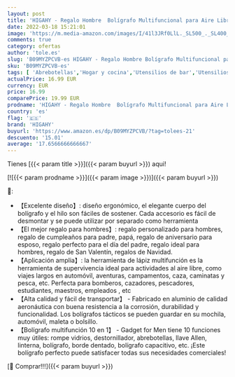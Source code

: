 ```yaml
---
layout: post
title: 'HIGAHY - Regalo Hombre  Bolígrafo Multifuncional para Aire Libre  Ideas de Regalo Originales  Gadgets Útiles  Ideas de Regalo de Cumpleaños Hombre  Día de San Valentín para Él  Regalo Día del Padre.'
date: 2022-03-18 15:21:01
image: 'https://m.media-amazon.com/images/I/41l3JRf0LlL._SL500_._SL400_.jpg'
comments: true
category: ofertas
author: 'tole.es'
slug: 'B09MYZPCVB-es HIGAHY - Regalo Hombre Bolígrafo Multifuncional para Aire...'
sku: 'B09MYZPCVB-es'
tags: [ 'Abrebotellas','Hogar y cocina','Utensilios de bar','Utensilios de cocina','bolígrafo','higahy', ]
actualPrice: 16.99 EUR
currency: EUR
price: 16.99
comparePrice: 19.99 EUR
prodname: 'HIGAHY - Regalo Hombre  Bolígrafo Multifuncional para Aire Libre  Ideas de Regalo Originales  Gadgets Útiles  Ideas de Regalo de Cumpleaños Hombre  Día de San Valentín para Él  Regalo Día del Padre.'
country: 'es'
flag: '🇪🇸'
brand: 'HIGAHY'
buyurl: 'https://www.amazon.es/dp/B09MYZPCVB/?tag=tolees-21'
descuento: '15.01'
average: '17.6566666666667'
---
```


Tienes [{{< param title >}}]({{< param buyurl >}}) aqui!

[![{{< param prodname >}}]({{< param image >}})]({{< param buyurl >}})

🔎:

- 【Excelente diseño】: diseño ergonómico, el elegante cuerpo del bolígrafo y el hilo son fáciles de sostener. Cada accesorio es fácil de desmontar y se puede utilizar por separado como herramienta
- 【El mejor regalo para hombres】: regalo personalizado para hombres, regalo de cumpleaños para padre, papá, regalo de aniversario para esposo, regalo perfecto para el día del padre, regalo ideal para hombres, regalo de San Valentín, regalos de Navidad.
- 【Aplicación amplia】: la herramienta de lápiz multifunción es la herramienta de supervivencia ideal para actividades al aire libre, como viajes largos en automóvil, aventuras, campamentos, caza, caminatas y pesca, etc. Perfecta para bomberos, cazadores, pescadores, estudiantes, maestros, empleados , etc
- 【Alta calidad y fácil de transportar】 - Fabricado en aluminio de calidad aeronáutica con buena resistencia a la corrosión, durabilidad y funcionalidad. Los bolígrafos tácticos se pueden guardar en su mochila, automóvil, maleta o bolsillo.
- 【Bolígrafo multifunción 10 en 1】 - Gadget for Men tiene 10 funciones muy útiles: rompe vidrios, destornillador, abrebotellas, llave Allen, linterna, bolígrafo, borde dentado, bolígrafo capacitivo, etc. ¡Este bolígrafo perfecto puede satisfacer todas sus necesidades comerciales!

[🛒 Comprar!!!]({{< param buyurl >}})
